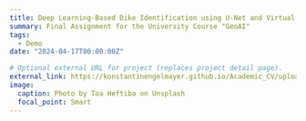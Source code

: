 ```yaml
---
title: Deep Learning-Based Dike Identification using U-Net and Virtual Layers
summary: Final Assignment for the University Course "GeoAI"
tags:
  - Demo
date: "2024-04-17T00:00:00Z"

# Optional external URL for project (replaces project detail page).
external_link: https://konstantinengelmayer.github.io/Academic_CV/uploads/geoAI.pdf
image:
  caption: Photo by Toa Heftiba on Unsplash
  focal_point: Smart
---
```

